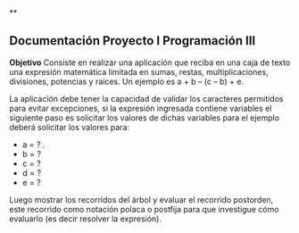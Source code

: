 ﻿**

## Documentación Proyecto I Programación III

**Objetivo** 
Consiste en realizar una aplicación que reciba en una caja de texto 
una expresión matemática limitada en sumas, restas, multiplicaciones, divisiones, 
potencias y raices. Un ejemplo es a + b – (c – b) + e.

La aplicación debe tener la capacidad de validar los caracteres permitidos para evitar excepciones, si la expresión ingresada contiene variables el siguiente paso es solicitar los valores de dichas variables para el ejemplo deberá solicitar los valores para:

 - a = ? .
 - b = ?  
 - c = ?  
 - d = ?  
 - e = ?

Luego mostrar los recorridos del árbol y evaluar el recorrido postorden, este 
recorrido como notación polaca o postfija para que investigue cómo evaluarlo 
(es decir resolver la expresión).


